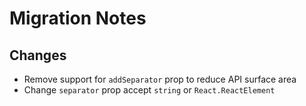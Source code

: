 # Migration Notes

## Changes

- Remove support for `addSeparator` prop to reduce API surface area
- Change `separator` prop accept `string` or `React.ReactElement`
